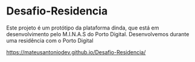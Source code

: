 # Desafio-Residencia
Este projeto é um protótipo da plataforma dinda, que está em desenvolvimento pelo M.I.N.A.S do Porto Digital.
Desenvolvemos durante uma residência com o Porto Digital

https://mateusantoniodev.github.io/Desafio-Residencia/

